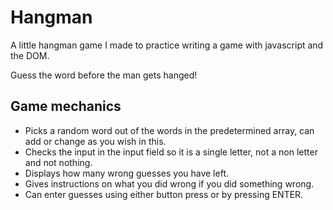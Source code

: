 # Hangman

A little hangman game I made to practice writing a game with javascript and the DOM.

Guess the word before the man gets hanged!


## Game mechanics
- Picks a random word out of the words in the predetermined array, can add or change as you wish in this.
- Checks the input in the input field so it is a single letter, not a non letter and not nothing.
- Displays how many wrong guesses you have left.
- Gives instructions on what you did wrong if you did something wrong.
- Can enter guesses using either button press or by pressing ENTER.